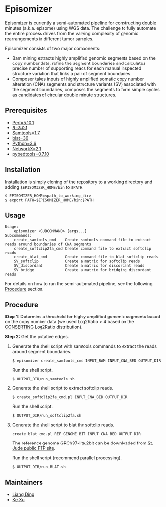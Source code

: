 # Episomizer
Episomizer is currently a semi-automated pipeline for constructing double minutes (a.k.a. episome) 
using WGS data. The challenge to fully automate the entire process drives from the varying 
complexity of genomic rearrangements in different tumor samples.

Episomizer consists of two major components:
* Bam mining extracts highly amplified genomic segments based on the copy number data, refine the 
segment boundaries and calculates precise number of supporting reads for each manual inspected 
structure variation that links a pair of segment boundaries.
* Composer takes inputs of highly amplified somatic copy number alteration (CNA) segments and
structure variants (SV) associated with the segment boundaries, composes the segments to form simple
cycles as candidates of circular double minute structures.

## Prerequisites
* [Perl=5.10.1](https://www.perl.org/)
* [R=3.0.1](https://www.r-project.org/)
* [Samtools=1.7](http://samtools.sourceforge.net/)
* [blat=36](https://genome.ucsc.edu/FAQ/FAQblat)
* [Python=3.6](https://www.python.org/downloads/release/python-360/)
* [NetworkX=2.1](https://networkx.github.io/)
* [pybedtools=0.7.10](https://daler.github.io/pybedtools/#getting-started)

## Installation
Installation is simply cloning of the repository to a working directory and 
adding `$EPISOMIZER_HOME/bin` to `$PATH`.
```
$ EPISOMIZER_HOME=<path_to_working_dir>
$ export PATH=$EPISOMIZER_HOME/bin:$PATH
```

## Usage
```
Usage:
    episomizer <SUBCOMMAND> [args...]
Subcommands:
    create_samtools_cmd    Create samtools command file to extract reads around boundaries of CNA segments
    create_softclip2fa_cmd Create command file to extract softclip reads
    create_blat_cmd        Create command file to blat softclip reads
    SV_softclip            Create a matrix for softclip reads
    SV_discordant          Create a matrix for discordant reads
    SV_bridge              Create a matrix for bridging discordant reads
```
For details on how to run the semi-automated pipeline, see the following [Procedure](#Procedure) section.

## Procedure
**Step 1:** Determine a threshold for highly amplified genomic segments based on the copy number data 
(we used Log2Ratio > 4 based on the [CONSERTING](https://www.nature.com/articles/nmeth.3394) Log2Ratio 
distribution).

**Step 2:** Get the putative edges.
1. Generate the shell script with samtools commands to extract the reads around segment boundaries.
    ```
    $ episomizer create_samtools_cmd INPUT_BAM INPUT_CNA_BED OUTPUT_DIR
    ```
    Run the shell script.
    ```
    $ OUTPUT_DIR/run_samtools.sh 
    ```

2. Generate the shell script to extract softclip reads.
    ```
    $ create_softclip2fa_cmd.pl INPUT_CNA_BED OUTPUT_DIR
    ```
    Run the shell script.
    ```
    $ OUTPUT_DIR/run_softclip2fa.sh
    ```
    
3. Generate the shell script to blat the softclip reads.
    ```
    create_blat_cmd.pl REF_GENOME_BIT INPUT_CNA_BED OUTPUT_DIR
    ```
    The reference genome GRCh37-lite.2bit can be downloaded from 
    [St. Jude public FTP site](http://ftp.stjude.org/pub/software/cis-x/GRCh37-lite.2bit).
    
    Run the shell script (recommend parallel processing).
    ```
    $ OUTPUT_DIR/run_BLAT.sh
    ```
    


## Maintainers
* [Liang Ding](https://github.com/adamdingliang)
* [Ke Xu](https://github.com/FromSoSimple)